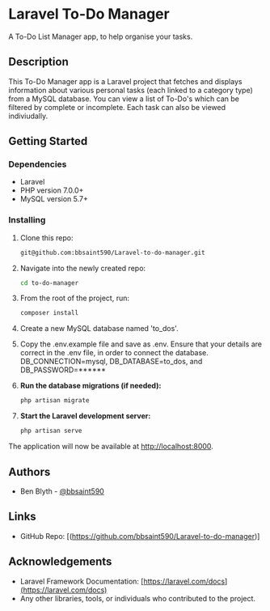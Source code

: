 # Laravel To-Do Manager

A To-Do List Manager app, to help organise your tasks.

## Description

This To-Do Manager app is a Laravel project that fetches and displays information about various personal tasks (each linked to a category type) from a MySQL database. You can view a list of To-Do's which can be filtered by complete or incomplete. Each task can also be viewed indiviudally. 

## Getting Started

### Dependencies

- Laravel
- PHP version 7.0.0+
- MySQL version 5.7+

### Installing

1. Clone this repo:
   ```bash
   git@github.com:bbsaint590/Laravel-to-do-manager.git
   
2. Navigate into the newly created repo:
   ```bash
   cd to-do-manager
   
3. From the root of the project, run:
   ```bash
   composer install
   
4. Create a new MySQL database named 'to_dos'. 
   
7. Copy the .env.example file and save as .env. Ensure that your details are correct in the .env file, in order to connect the 
   database.
   DB_CONNECTION=mysql, 
   DB_DATABASE=to_dos, and 
   DB_PASSWORD=******
   
8. **Run the database migrations (if needed):**

    ```bash
    php artisan migrate
    ```

9. **Start the Laravel development server:**

    ```bash
    php artisan serve
    ```

The application will now be available at [http://localhost:8000](http://localhost:8000).

## Authors

- Ben Blyth - [@bbsaint590](https://github.com/bbsaint590)

## Links

- GitHub Repo: [(https://github.com/bbsaint590/Laravel-to-do-manager)]

## Acknowledgements

- Laravel Framework Documentation: [https://laravel.com/docs](https://laravel.com/docs)
- Any other libraries, tools, or individuals who contributed to the project.
